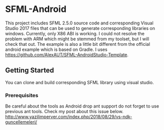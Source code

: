 # SFML-Android

This project includes SFML 2.5.0 source code and corresponding Visual Studio 2017 files that can be used to generate corresponding libraries on windows.
Currently, only X86 ABI is working. I could not resolve the problem with ARM which might be stemmed from my toolset, but I will check that out.
The example is also a little bit different from the official android example which is based on Gradle. I uses https://github.com/AlexAUT/SFML-AndroidStudio-Template.

## Getting Started

You can clone and build corresponding SFML library using visual studio.

### Prerequisites

Be careful about the tools as Android drop ant support do not forget to use previous ant tools. Check my post about this issue below.
http://www.yazilimperver.com/index.php/2018/08/29/vs-ndk-guncellemeleri/
